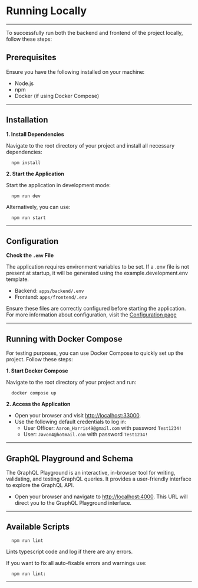 # Running Locally

_________________________________________________________________________________________________________

To successfully run both the backend and frontend of the project locally, follow these steps:

## Prerequisites

Ensure you have the following installed on your machine:

- Node.js
- npm
- Docker (if using Docker Compose)

_________________________________________________________________________________________________________

## Installation

**1. Install Dependencies**

   Navigate to the root directory of your project and install all necessary dependencies:

      npm install

**2. Start the Application**

   Start the application in development mode:

      npm run dev

   Alternatively, you can use:

      npm run start

_________________________________________________________________________________________________________

## Configuration

**Check the `.env` File**

The application requires environment variables to be set. If a .env file is not present at startup, it will be generated using the example.development.env template.

- Backend: `apps/backend/.env`
- Frontend: `apps/frontend/.env`

Ensure these files are correctly configured before starting the application. For more information about configuration, visit the [Configuration page](./configuration.md)

_________________________________________________________________________________________________________

## Running with Docker Compose

For testing purposes, you can use Docker Compose to quickly set up the project. Follow these steps:

**1. Start Docker Compose**

   Navigate to the root directory of your project and run:

      docker compose up

**2. Access the Application**

- Open your browser and visit [http://localhost:33000](http://localhost:33000).
- Use the following default credentials to log in:
    - User Officer: `Aaron_Harris49@gmail.com` with password `Test1234!`
    - User: `Javon4@hotmail.com` with password `Test1234!`

_________________________________________________________________________________________________________

## GraphQL Playground and Schema

The GraphQL Playground is an interactive, in-browser tool for writing, validating, and testing GraphQL queries. It provides a user-friendly interface to explore the GraphQL API.

- Open your browser and navigate to [http://localhost:4000](http://localhost:4000). This URL will direct you to the GraphQL Playground interface.

_________________________________________________________________________________________________________

## Available Scripts

      npm run lint

Lints typescript code and log if there are any errors.

If you want to fix all auto-fixable errors and warnings use:

      npm run lint:

_________________________________________________________________________________________________________
